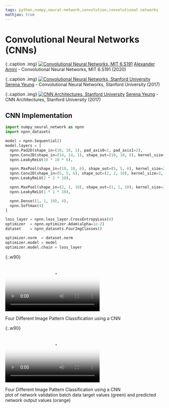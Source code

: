 ```yaml
---
tags: python,numpy,neural-network,convolution,convolutional networks
mathjax: true
---
```

# Convolutional Neural Networks (CNNs)

{:.caption .img}
[![Convolutional Neural Networks, MIT 6.S191](https://img.youtube.com/vi/iaSUYvmCekI/0.jpg)](https://www.youtube.com/watch?v=iaSUYvmCekI)
[Alexander Amini](https://www.mit.edu/~amini/) - Convolutional Neural Networks, MIT 6.S191 (2020)

{:.caption .img}
[![Convolutional Neural Networks, Stanford University](https://img.youtube.com/vi/bNb2fEVKeEo/0.jpg)](https://www.youtube.com/watch?v=bNb2fEVKeEo)
[Serena Yeung](https://ai.stanford.edu/~syyeung/) - Convolutional Neural Networks, Stanford University (2017)

{:.caption .img}
[![CNN Architectures, Stanford University](https://img.youtube.com/vi/DAOcjicFr1Y/0.jpg)](https://www.youtube.com/watch?v=DAOcjicFr1Y)
[Serena Yeung](https://ai.stanford.edu/~syyeung/) - CNN Architectures, Stanford University (2017)

## CNN Implementation

```python
import numpy_neural_network as npnn
import npnn_datasets

model = npnn.Sequential()
model.layers = [
  npnn.Pad2D(shape_in=(10, 10, 1), pad_axis0=2, pad_axis1=2),
  npnn.Conv2D(shape_in=(14, 14, 1), shape_out=(10, 10, 6), kernel_size=5, stride=1),
  npnn.LeakyReLU(10 * 10 * 6),

  npnn.MaxPool(shape_in=(10, 10, 6), shape_out=(5, 5, 6), kernel_size=2),
  npnn.Conv2D(shape_in=(5, 5, 6), shape_out=(2, 2, 10), kernel_size=3, stride=2),
  npnn.LeakyReLU(2 * 2 * 10),

  npnn.MaxPool(shape_in=(2, 2, 10), shape_out=(1, 1, 10), kernel_size=2),
  npnn.LeakyReLU(1 * 1 * 10),

  npnn.Dense((1, 1, 10), 4),
  npnn.Softmax(4)
]

loss_layer = npnn.loss_layer.CrossEntropyLoss(4)
optimizer  = npnn.optimizer.Adam(alpha=1e-2)
dataset    = npnn_datasets.FourImgClasses()

optimizer.norm  = dataset.norm
optimizer.model = model
optimizer.model.chain = loss_layer
```

{:.w90}
<div class="video">
<video controls poster="assets/videos/four_img_classes.png">
  <source src="assets/videos/four_img_classes.webm" type="video/webm">
  <source src="assets/videos/four_img_classes.ogv" type="video/ogg">
  <source src="assets/videos/four_img_classes.mp4" type="video/mp4">
</video>
<p>Four Different Image Pattern Classification using a CNN</p>
</div>

{:.w90}
<div class="video">
<video controls poster="assets/videos/four_img_classes_2.png">
  <source src="assets/videos/four_img_classes_2.webm" type="video/webm">
  <source src="assets/videos/four_img_classes_2.ogv" type="video/ogg">
  <source src="assets/videos/four_img_classes_2.mp4" type="video/mp4">
</video>
<p>Four Different Image Pattern Classification using a CNN<br>
plot of network validation batch data target values (green) and 
predicted network output values (orange)</p>
</div>
